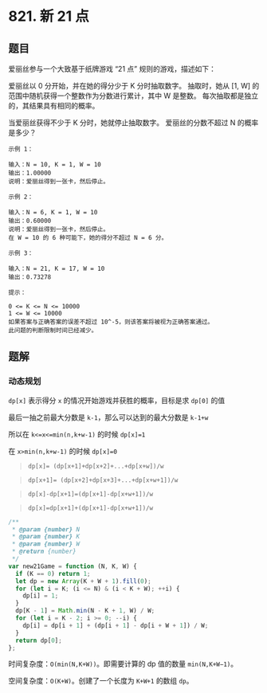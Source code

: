 # 821. 新 21 点

## 题目

爱丽丝参与一个大致基于纸牌游戏 “21 点” 规则的游戏，描述如下：

爱丽丝以 0 分开始，并在她的得分少于 K 分时抽取数字。 抽取时，她从 [1, W] 的范围中随机获得一个整数作为分数进行累计，其中 W 是整数。 每次抽取都是独立的，其结果具有相同的概率。

当爱丽丝获得不少于 K 分时，她就停止抽取数字。 爱丽丝的分数不超过 N 的概率是多少？

```auto
示例 1：

输入：N = 10, K = 1, W = 10
输出：1.00000
说明：爱丽丝得到一张卡，然后停止。

示例 2：

输入：N = 6, K = 1, W = 10
输出：0.60000
说明：爱丽丝得到一张卡，然后停止。
在 W = 10 的 6 种可能下，她的得分不超过 N = 6 分。

示例 3：

输入：N = 21, K = 17, W = 10
输出：0.73278

提示：

0 <= K <= N <= 10000
1 <= W <= 10000
如果答案与正确答案的误差不超过 10^-5，则该答案将被视为正确答案通过。
此问题的判断限制时间已经减少。
```

## 题解

### 动态规划

`dp[x]` 表示得分 `x` 的情况开始游戏并获胜的概率，目标是求 `dp[0]` 的值

最后一抽之前最大分数是 `k-1`，那么可以达到的最大分数是 `k-1+w`

所以在 `k<=x<=min(n,k+w-1)` 的时候 `dp[x]=1`

在 `x>min(n,k+w-1)` 的时候 `dp[x]=0`

> `dp[x]= (dp[x+1]+dp[x+2]+...+dp[x+w])/w`

> `dp[x+1]= (dp[x+2]+dp[x+3]+...+dp[x+w+1])/w`

> `dp[x]-dp[x+1]=(dp[x+1]-dp[x+w+1])/w`

> `dp[x]=dp[x+1]+(dp[x+1]-dp[x+w+1])/w`

```JavaScript
/**
 * @param {number} N
 * @param {number} K
 * @param {number} W
 * @return {number}
 */
var new21Game = function (N, K, W) {
  if (K == 0) return 1;
  let dp = new Array(K + W + 1).fill(0);
  for (let i = K; (i <= N) & (i < K + W); ++i) {
    dp[i] = 1;
  }
  dp[K - 1] = Math.min(N - K + 1, W) / W;
  for (let i = K - 2; i >= 0; --i) {
    dp[i] = dp[i + 1] + (dp[i + 1] - dp[i + W + 1]) / W;
  }
  return dp[0];
};

```

时间复杂度：`O(min(N,K+W))`。即需要计算的 dp 值的数量 `min(N,K+W−1)`。

空间复杂度：`O(K+W)`。创建了一个长度为 `K+W+1` 的数组 `dp`。
